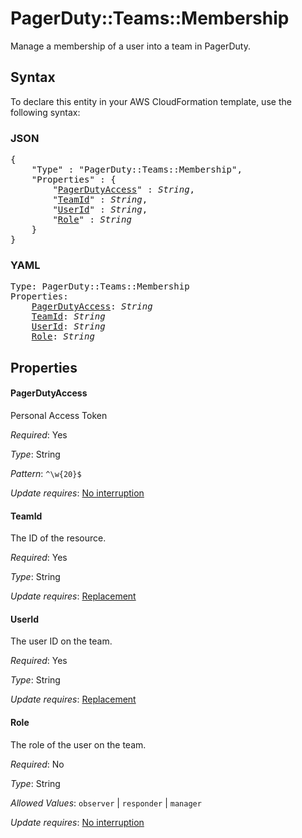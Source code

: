# PagerDuty::Teams::Membership

Manage a membership of a user into a team in PagerDuty.

## Syntax

To declare this entity in your AWS CloudFormation template, use the following syntax:

### JSON

<pre>
{
    "Type" : "PagerDuty::Teams::Membership",
    "Properties" : {
        "<a href="#pagerdutyaccess" title="PagerDutyAccess">PagerDutyAccess</a>" : <i>String</i>,
        "<a href="#teamid" title="TeamId">TeamId</a>" : <i>String</i>,
        "<a href="#userid" title="UserId">UserId</a>" : <i>String</i>,
        "<a href="#role" title="Role">Role</a>" : <i>String</i>
    }
}
</pre>

### YAML

<pre>
Type: PagerDuty::Teams::Membership
Properties:
    <a href="#pagerdutyaccess" title="PagerDutyAccess">PagerDutyAccess</a>: <i>String</i>
    <a href="#teamid" title="TeamId">TeamId</a>: <i>String</i>
    <a href="#userid" title="UserId">UserId</a>: <i>String</i>
    <a href="#role" title="Role">Role</a>: <i>String</i>
</pre>

## Properties

#### PagerDutyAccess

Personal Access Token

_Required_: Yes

_Type_: String

_Pattern_: <code>^\w{20}$</code>

_Update requires_: [No interruption](https://docs.aws.amazon.com/AWSCloudFormation/latest/UserGuide/using-cfn-updating-stacks-update-behaviors.html#update-no-interrupt)

#### TeamId

The ID of the resource.

_Required_: Yes

_Type_: String

_Update requires_: [Replacement](https://docs.aws.amazon.com/AWSCloudFormation/latest/UserGuide/using-cfn-updating-stacks-update-behaviors.html#update-replacement)

#### UserId

The user ID on the team.

_Required_: Yes

_Type_: String

_Update requires_: [Replacement](https://docs.aws.amazon.com/AWSCloudFormation/latest/UserGuide/using-cfn-updating-stacks-update-behaviors.html#update-replacement)

#### Role

The role of the user on the team.

_Required_: No

_Type_: String

_Allowed Values_: <code>observer</code> | <code>responder</code> | <code>manager</code>

_Update requires_: [No interruption](https://docs.aws.amazon.com/AWSCloudFormation/latest/UserGuide/using-cfn-updating-stacks-update-behaviors.html#update-no-interrupt)

